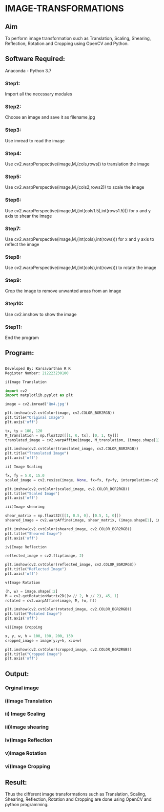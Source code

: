 # IMAGE-TRANSFORMATIONS


## Aim
To perform image transformation such as Translation, Scaling, Shearing, Reflection, Rotation and Cropping using OpenCV and Python.

## Software Required:
Anaconda - Python 3.7

### Step1:
Import all the necessary modules  

### Step2:
Choose an image and save it as filename.jpg

### Step3:
Use imread to read the image

### Step4:
Use cv2.warpPerspective(image,M,(cols,rows)) to translation the image

### Step5:
Use cv2.warpPerspective(image,M,(cols2,rows2)) to scale the image

### Step6:
Use cv2.warpPerspective(image,M,(int(cols1.5),int(rows1.5))) for x and y axis to shear the image

### Step7:
Use cv2.warpPerspective(image,M,(int(cols),int(rows))) for x and y axis to reflect the image

### Step8:
Use cv2.warpPerspective(image,M,(int(cols),int(rows))) to rotate the image

### Step9:
Crop the image to remove unwanted areas from an image

### Step10:
Use cv2.imshow to show the image

### Step11:
End the program

## Program:
```python

Developed By: Karsavarthan R R
Register Number: 212223230100

i)Image Translation

import cv2
import matplotlib.pyplot as plt

image = cv2.imread('Qn4.jpg')

plt.imshow(cv2.cvtColor(image, cv2.COLOR_BGR2RGB))  
plt.title("Original Image")
plt.axis('off')   

tx, ty = 100, 120
M_translation = np.float32([[1, 0, tx], [0, 1, ty]]) 
translated_image = cv2.warpAffine(image, M_translation, (image.shape[1], image.shape[0]))

plt.imshow(cv2.cvtColor(translated_image, cv2.COLOR_BGR2RGB))  
plt.title("Translated Image")  
plt.axis('off')

ii) Image Scaling

fx, fy = 5.0, 15.0 
scaled_image = cv2.resize(image, None, fx=fx, fy=fy, interpolation=cv2.INTER_LINEAR)

plt.imshow(cv2.cvtColor(scaled_image, cv2.COLOR_BGR2RGB))  
plt.title("Scaled Image") 
plt.axis('off')

iii)Image shearing

shear_matrix = np.float32([[1, 0.5, 0], [0.5, 1, 0]]) 
sheared_image = cv2.warpAffine(image, shear_matrix, (image.shape[1], image.shape[0]))

plt.imshow(cv2.cvtColor(sheared_image, cv2.COLOR_BGR2RGB)) 
plt.title("Sheared Image") 
plt.axis('off')

iv)Image Reflection

reflected_image = cv2.flip(image, 2)

plt.imshow(cv2.cvtColor(reflected_image, cv2.COLOR_BGR2RGB))
plt.title("Reflected Image")
plt.axis('off')

v)Image Rotation

(h, w) = image.shape[:2]
M = cv2.getRotationMatrix2D((w // 2, h // 2), 45, 1)
rotated = cv2.warpAffine(image, M, (w, h))

plt.imshow(cv2.cvtColor(rotated_image, cv2.COLOR_BGR2RGB)) 
plt.title("Rotated Image") 
plt.axis('off')

vi)Image Cropping

x, y, w, h = 100, 100, 200, 150 
cropped_image = image[y:y+h, x:x+w]

plt.imshow(cv2.cvtColor(cropped_image, cv2.COLOR_BGR2RGB)) 
plt.title("Cropped Image")
plt.axis('off')

```
## Output:

### Orginal image



### i)Image Translation




### ii) Image Scaling




### iii)Image shearing




### iv)Image Reflection






### v)Image Rotation






### vi)Image Cropping





## Result: 

Thus the different image transformations such as Translation, Scaling, Shearing, Reflection, Rotation and Cropping are done using OpenCV and python programming.
